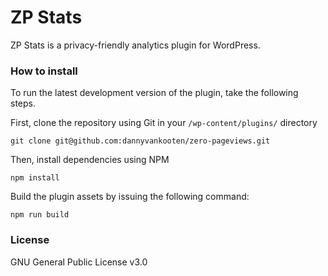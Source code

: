 ZP Stats
===========

ZP Stats is a privacy-friendly analytics plugin for WordPress. 

### How to install

To run the latest development version of the plugin, take the following steps.

First, clone the repository using Git in your `/wp-content/plugins/` directory
```
git clone git@github.com:dannyvankooten/zero-pageviews.git
```
Then, install dependencies using NPM
```
npm install
```

Build the plugin assets by issuing the following command:
``` 
npm run build
```

### License

GNU General Public License v3.0